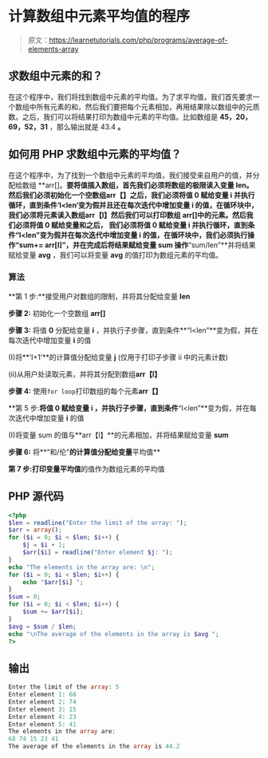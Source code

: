 # 计算数组中元素平均值的程序

> 原文：<https://learnetutorials.com/php/programs/average-of-elements-array>

## 求数组中元素的和？

在这个程序中，我们将找到数组中元素的平均值。为了求平均值，我们首先要求一个数组中所有元素的和，然后我们要把每个元素相加，再用结果除以数组中的元质数。之后，我们可以将结果打印为数组中元素的平均值。比如数组是 **45，20，69，52，31** ，那么输出就是 43.4 **。**

## 如何用 PHP 求数组中元素的平均值？

在这个程序中，为了找到一个数组中元素的平均值，我们接受来自用户的值，并分配给数组 **arr[]。**要将值插入数组，首先我们必须将数组的极限读入变量 **len。**然后我们必须初始化一个空数组**arr【】**之后，我们必须将值 **0** 赋给变量 **i** 并执行循环，直到条件**‘I<len‘**变为假并且还在每次迭代中增加变量 **i** 的值，在循环块中，我们必须将元素读入数组**arr【I】**然后我们可以打印数组 **arr[]中的元素。**然后我们必须将值 **0** 赋给变量**和**之后， 我们必须将值 **0** 赋给变量 **i** 并执行循环，直到条件**“I<len”**变为假并在每次迭代中增加变量 **i** 的值，在循环块中，我们必须执行操作**“sum+= arr[I]”**，并在完成后将结果赋给变量 **sum** 操作**“sum/len”**并将结果赋给变量 **avg** ，我们可以将变量 **avg** 的值打印为数组元素的平均值。

### 算法

**第 1 步:**接受用户对数组的限制，并将其分配给变量 **len**

**步骤 2:** 初始化一个空数组 **arr[]**

**步骤 3:** 将值 **0** 分配给变量 **i** ，并执行子步骤，直到条件**“I<len”**变为假，并在每次迭代中增加变量 **i** 的值

(I)将**‘I+1’**的计算值分配给变量 **j** (仅用于打印子步骤 ii 中的元素计数)

(ii)从用户处读取元素，并将其分配到数组**arr【I】**

**步骤 4:** 使用`for loop`打印数组的每个元素**arr【】**

**第 5 步:**将值 **0** 赋给变量 **i** ，并执行子步骤，直到条件**“I<len”**变为假，并在每次迭代中增加变量 **i** 的值

(I)将变量 sum 的值与**arr【I】**的元素相加，并将结果赋给变量 **sum**

**步骤 6:** 将**“和/伦”**的计算值分配给变量**平均值**

**第 7 步:**打印变量**平均值**的值作为数组元素的平均值

## PHP 源代码

```php
<?php
$len = readline("Enter the limit of the array: ");
$arr = array();
for ($i = 0; $i < $len; $i++) {
    $j = $i + 1;
    $arr[$i] = readline("Enter element $j: ");
}
echo "The elements in the array are: \n";
for ($i = 0; $i < $len; $i++) {
    echo "$arr[$i] ";
}
$sum = 0;
for ($i = 0; $i < $len; $i++) {
    $sum += $arr[$i];
}
$avg = $sum / $len;
echo "\nThe average of the elements in the array is $avg ";
?>

```

## 输出

```php
Enter the limit of the array: 5
Enter element 1: 68
Enter element 2: 74
Enter element 3: 15
Enter element 4: 23
Enter element 5: 41
The elements in the array are:
68 74 15 23 41 
The average of the elements in the array is 44.2
```